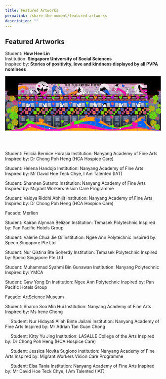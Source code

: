 ```yaml
---
title: Featured Artworks
permalink: /share-the-moment/featured-artworks
description: ""
---
```

## Featured Artworks 

Student: **How Hee Lin**
<br>Institution: **Singapore University of Social Sciences**
<br>Inspired by: **Stories of positivity, love and kindness displayed by all PVPA nominees**

 ![Alt text for image on Isomer site](/images/HowHeeLin.jpg)

<br>
<br>

Student: Felicia Bernice Horasia
Institution: Nanyang Academy of Fine Arts
Inspired by: Dr Chong Poh Heng (HCA Hospice Care)

 












Student: Helena Handojo
Institution: Nanyang Academy of Fine Arts
Inspired by: Mr David Hoe Teck Chye, I Am Talented (IAT)

 



Student: Shannen Sutanto
Institution: Nanyang Academy of Fine Arts
Inspired by: Migrant Workers Vision Care Programme 

 















Student: Vaidya Riddhi Abhijit
Institution: Nanyang Academy of Fine Arts
Inspired by: Dr Chong Poh Heng (HCA Hospice Care)

 



Facade: Merlion

Student: Kairan Alynnah Belizon
Institution: Temasek Polytechnic
Inspired by: Pan Pacific Hotels Group

 





Student: Valerie Chua Jie Qi
Institution: Ngee Ann Polytechnic
Inspired by: Speco Singapore Pte Ltd 

 


Student: Nur Qistina Bte Soherdy
Institution: Temasek Polytechnic
Inspired by: Speco Singapore Pte Ltd 

 
Student: Muhammad Syahmi Bin Gunawan
Institution: Nanyang Polytechnic
Inspired by: YMCA

  


Student: Gaw Yong En
Institution: Ngee Ann Polytechnic
Inspired by: Pan Pacific Hotels Group

 

Facade: ArtScience Museum

Student: Sharon Soo Min Hui
Institution: Nanyang Academy of Fine Arts
Inspired by: Ms Irene Chong

 

 
Student: Nur Hidayati Aliah Binte Jailani
Institution: Nanyang Academy of Fine Arts
Inspired by: Mr Adrian Tan Guan Chong

 


 
Student: Kitty Yu Jing
Institution: LASALLE College of the Arts
Inspired by: Dr Chong Poh Heng (HCA Hospice Care)

 
 
Student: Jessica Novita Sugiono
Institution: Nanyang Academy of Fine Arts
Inspired by: Migrant Workers Vision Care Programme

 
 
Student: Elsa Tania
Institution: Nanyang Academy of Fine Arts
Inspired by: Mr David Hoe Teck Chye, I Am Talented (IAT)

 
